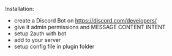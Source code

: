 Installation:
- create a Discord Bot on https://discord.com/developers/
- give it admin permissions and MESSAGE CONTENT INTENT
- setup 2auth with bot
- add to your server
- setup config file in plugin folder
